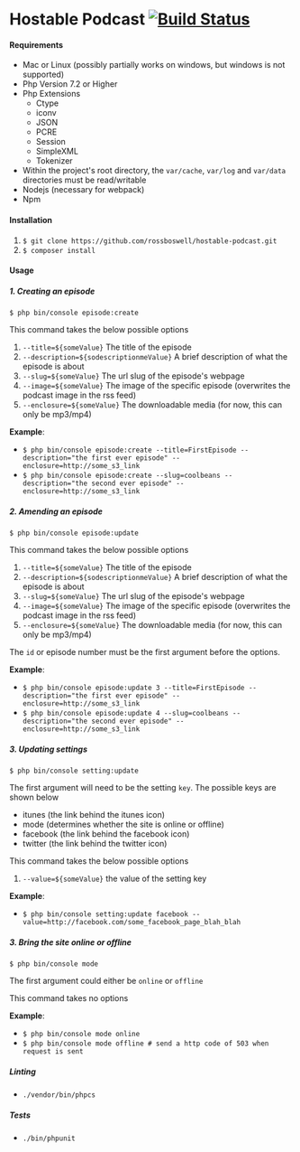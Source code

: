 # Hostable Podcast [![Build Status](https://travis-ci.org/rossboswell/hostable-podcast.svg?branch=master)](https://travis-ci.org/rossboswell/hostable-podcast)

#### Requirements 
* Mac or Linux (possibly partially works on windows, but windows is not supported)
* Php Version 7.2 or Higher 
* Php Extensions 
    *  Ctype
    *  iconv
    *  JSON
    *  PCRE
    *  Session
    *  SimpleXML
    *  Tokenizer
* Within the project's root directory, the `var/cache`, `var/log` and `var/data` directories must be read/writable
* Nodejs (necessary for webpack)
* Npm

#### Installation

1. ```$ git clone https://github.com/rossboswell/hostable-podcast.git```
2. ```$ composer install```

#### Usage
##### 1.  Creating an episode

`$ php bin/console episode:create`

This command takes the below possible options 
1. `--title=${someValue}` The title of the episode
2. `--description=${sodescriptionmeValue}` A brief description of what the episode is about
3. `--slug=${someValue}` The url slug of the episode's webpage
4. `--image=${someValue}` The image of the specific episode (overwrites the podcast image in the rss feed)
5. `--enclosure=${someValue}` The downloadable media (for now, this can only be mp3/mp4)

**Example**:
* `$ php bin/console episode:create --title=FirstEpisode --description="the first ever episode" --enclosure=http://some_s3_link` 
* `$ php bin/console episode:create --slug=coolbeans --description="the second ever episode" --enclosure=http://some_s3_link` 

##### 2.  Amending an episode

`$ php bin/console episode:update`

This command takes the below possible options 
1. `--title=${someValue}` The title of the episode
2. `--description=${sodescriptionmeValue}` A brief description of what the episode is about
3. `--slug=${someValue}` The url slug of the episode's webpage
4. `--image=${someValue}` The image of the specific episode (overwrites the podcast image in the rss feed)
5. `--enclosure=${someValue}` The downloadable media (for now, this can only be mp3/mp4)

The `id` or episode number must be the first argument before the options.

**Example**:
* `$ php bin/console episode:update 3 --title=FirstEpisode --description="the first ever episode" --enclosure=http://some_s3_link` 
* `$ php bin/console episode:update 4 --slug=coolbeans --description="the second ever episode" --enclosure=http://some_s3_link` 

##### 3.  Updating settings

`$ php bin/console setting:update`

The first argument will need to be the setting `key`. The possible keys are shown below

* itunes (the link behind the itunes icon)
* mode (determines whether the site is online or offline)
* facebook (the link behind the facebook icon)
* twitter (the link behind the twitter icon)

This command takes the below possible options 
1. `--value=${someValue}` the value of the setting key

**Example**:
* `$ php bin/console setting:update facebook --value=http://facebook.com/some_facebook_page_blah_blah`

##### 3.  Bring the site online or offline

`$ php bin/console mode`

The first argument could either be `online` or `offline`

This command takes no options 

**Example**:
* `$ php bin/console mode online`
* `$ php bin/console mode offline # send a http code of 503 when request is sent`


##### Linting 
* ```./vendor/bin/phpcs```

##### Tests 
* ```./bin/phpunit```

